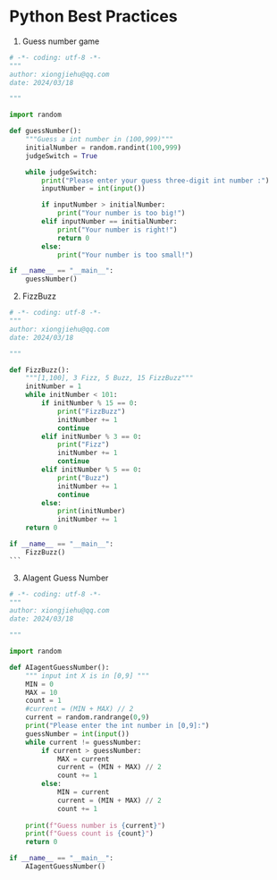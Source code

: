 # Python Best Practices

1. Guess number game

```python
# -*- coding: utf-8 -*-
"""
author: xiongjiehu@qq.com
date: 2024/03/18

"""

import random

def guessNumber():
    """Guess a int number in (100,999)"""
    initialNumber = random.randint(100,999)
    judgeSwitch = True

    while judgeSwitch:
        print("Please enter your guess three-digit int number :")
        inputNumber = int(input())

        if inputNumber > initialNumber:
            print("Your number is too big!")
        elif inputNumber == initialNumber:
            print("Your number is right!")
            return 0
        else:
            print("Your number is too small!")

if __name__ == "__main__":
    guessNumber()
```

2. FizzBuzz

````python
# -*- coding: utf-8 -*-
"""
author: xiongjiehu@qq.com
date: 2024/03/18

"""

def FizzBuzz():
    """[1,100], 3 Fizz, 5 Buzz, 15 FizzBuzz"""
    initNumber = 1
    while initNumber < 101:
        if initNumber % 15 == 0:
            print("FizzBuzz")
            initNumber += 1
            continue
        elif initNumber % 3 == 0:
            print("Fizz")
            initNumber += 1
            continue
        elif initNumber % 5 == 0:
            print("Buzz")
            initNumber += 1
            continue
        else:
            print(initNumber)
            initNumber += 1
    return 0

if __name__ == "__main__":
    FizzBuzz()
```
````

3. AIagent Guess Number

```python
# -*- coding: utf-8 -*-
"""
author: xiongjiehu@qq.com
date: 2024/03/18

"""

import random

def AIagentGuessNumber():
    """ input int X is in [0,9] """
    MIN = 0
    MAX = 10
    count = 1
    #current = (MIN + MAX) // 2
    current = random.randrange(0,9)
    print("Please enter the int number in [0,9]:")
    guessNumber = int(input())
    while current != guessNumber:
        if current > guessNumber:
            MAX = current
            current = (MIN + MAX) // 2
            count += 1
        else:
            MIN = current
            current = (MIN + MAX) // 2
            count += 1
    
    print(f"Guess number is {current}")
    print(f"Guess count is {count}")
    return 0

if __name__ == "__main__":
    AIagentGuessNumber()
```

